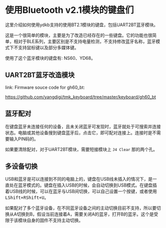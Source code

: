 # 使用Bluetooth v2.1模块的键盘们

这里介绍如何使用ydkb支持的使用BT2.1模块的键盘，包括UART2BT蓝牙模块。

这是一个很简单的模块，主要是为了改造已经存在的一些键盘。它的功能也很简单，相对于BLE系列，主要区别是不支持电量检测，不支持修改蓝牙名称，蓝牙模式下不支持鼠标键以及部分多媒体键。

使用了这个蓝牙模块的键盘有: NS60、YD68。 

## UART2BT蓝牙改造模块

link:  Firmware souce code for gh60_bt:

https://github.com/yangdigi/tmk_keyboard/tree/master/keyboard/gh60_bt

## 蓝牙配对

在键盘蓝牙未连接任何的设备，且未关闭蓝牙可发现时，蓝牙就处于可搜索并连接状态。电脑或其他设备搜到键盘蓝牙后，点击它，即可配对连接上。连接时是不需要输入PIN码的。

如果要清除配对，对于UART2BT模块，需要短接模块上 `J4 Clear` 那的两个孔。

## 多设备切换

USB和蓝牙是可以连接到不同的电脑上的，键盘在USB线未插入的情况下，是一直处在蓝牙模式的。键盘在插入USB的时候，会自动切换到USB模式。在键盘插着USB线的时候，可以在蓝牙与USB间切换，可以自己设置一个按键，或者使用 <kbd>LShift+RShift+U</kbd>。

如果配对了多个蓝牙设备，在不同蓝牙设备之间的主动切换目前不支持，所以要切换从A切换到B，假设当前连接着A，需要关闭A的蓝牙，打开B的蓝牙。这个是受限于该模块自身的固件不支持主动切换。